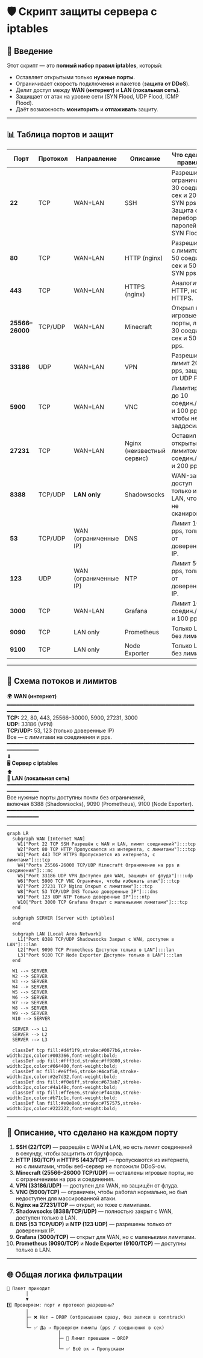 # 🛡️ Скрипт защиты сервера с iptables

## 📌 Введение

Этот скрипт — это **полный набор правил iptables**, который:
- Оставляет открытыми только **нужные порты**.
- Ограничивает скорость подключения и пакетов (**защита от DDoS**).
- Делит доступ между **WAN (интернет)** и **LAN (локальная сеть)**.
- Защищает от атак на уровне сети (SYN Flood, UDP Flood, ICMP Flood).
- Даёт возможность **мониторить** и **отлаживать** защиту.

---

## 📊 Таблица портов и защит

| Порт  | Протокол | Направление | Описание | Что сделал в правилах |
|-------|----------|-------------|----------|------------------------|
| **22** | TCP | WAN+LAN | SSH | Разрешил, но ограничил 30 соедин./сек и 200 SYN pps. Защита от перебора паролей и SYN Flood. |
| **80** | TCP | WAN+LAN | HTTP (nginx) | Разрешил, но с лимитом 50 соедин./сек и 500 SYN pps. |
| **443** | TCP | WAN+LAN | HTTPS (nginx) | Аналогично HTTP, но под HTTPS. |
| **25566–26000** | TCP/UDP | WAN+LAN | Minecraft | Открыл все игровые порты, лимит 30 соедин./сек и 500 pps. |
| **33186** | UDP | WAN+LAN | VPN | Разрешил, лимит 200 pps, защита от UDP Flood. |
| **5900** | TCP | WAN+LAN | VNC | Лимитировал до 10 соедин./сек и 100 pps, чтобы не заддосили. |
| **27231** | TCP | WAN+LAN | Nginx (неизвестный сервис) | Оставил открытым с лимитом 20 соедин./сек и 200 pps. |
| **8388** | TCP/UDP | **LAN only** | Shadowsocks | WAN-запрет, доступ только из LAN, чтобы не сканировали. |
| **53** | TCP/UDP | WAN (ограниченные IP) | DNS | Лимит 100 pps, только от доверенных IP. |
| **123** | UDP | WAN (ограниченные IP) | NTP | Лимит 50 pps, только от доверенных IP. |
| **3000** | TCP | WAN+LAN | Grafana | Лимит 10 соедин./сек и 100 pps. |
| **9090** | TCP | LAN only | Prometheus | Только LAN, без лимитов. |
| **9100** | TCP | LAN only | Node Exporter | Только LAN, без лимитов. |

---

## 🎨 Схема потоков и лимитов

🌍 **WAN (интернет)**  
━━━━━━━━━━━━━━━━━━━━━━━━━━━━━━━━━━━━━━━━━━━━━━━━━━━━━━━━━━━━━━━━━━━━━  
**TCP:** 22, 80, 443, 25566–30000, 5900, 27231, 3000  
**UDP:** 33186 (VPN)  
**TCP/UDP:** 53, 123 (только доверенные IP)  
Все — с лимитами на соединения и pps.  
━━━━━━━━━━━━━━━━━━━━━━━━━━━━━━━━━━━━━━━━━━━━━━━━━━━━━━━━━━━━━━━━━━━━━  
⬇  
🖥 **Сервер с iptables**  
⬆  
📡 **LAN (локальная сеть)**  
━━━━━━━━━━━━━━━━━━━━━━━━━━━━━━━━━━━━━━━━━━━━━━━━━━━━━━━━━━━━━━━━━━━━━  
Все нужные порты доступны почти без ограничений,  
включая 8388 (Shadowsocks), 9090 (Prometheus), 9100 (Node Exporter).  
━━━━━━━━━━━━━━━━━━━━━━━━━━━━━━━━━━━━━━━━━━━━━━━━━━━━━━━━━━━━━━━━━━━━━  

---
```mermaid
graph LR
  subgraph WAN [Internet WAN]
    W1["Port 22 TCP SSH Разрешён с WAN и LAN, лимит соединений"]:::tcp
    W2["Port 80 TCP HTTP Пропускается из интернета, с лимитами"]:::tcp
    W3["Port 443 TCP HTTPS Пропускается из интернета, с лимитами"]:::tcp
    W4["Ports 25566-26000 TCP/UDP Minecraft Ограничение на pps и соединения"]:::mc
    W5["Port 33186 UDP VPN Доступен для WAN, защищён от флуда"]:::udp
    W6["Port 5900 TCP VNC Ограничен, чтобы избежать атак"]:::tcp
    W7["Port 27231 TCP Nginx Открыт с лимитами"]:::tcp
    W8["Port 53 TCP/UDP DNS Только доверенные IP"]:::dns
    W9["Port 123 UDP NTP Только доверенные IP"]:::ntp
    W10["Port 3000 TCP Grafana Открыт с маленькими лимитами"]:::tcp
  end

  subgraph SERVER [Server with iptables]
  end

  subgraph LAN [Local Area Network]
    L1["Port 8388 TCP/UDP Shadowsocks Закрыт с WAN, доступен в LAN"]:::lan
    L2["Port 9090 TCP Prometheus Доступен только в LAN"]:::lan
    L3["Port 9100 TCP Node Exporter Доступен только в LAN"]:::lan
  end

  W1 --> SERVER
  W2 --> SERVER
  W3 --> SERVER
  W4 --> SERVER
  W5 --> SERVER
  W6 --> SERVER
  W7 --> SERVER
  W8 --> SERVER
  W9 --> SERVER
  W10 --> SERVER

  SERVER --> L1
  SERVER --> L2
  SERVER --> L3

  classDef tcp fill:#d4f1f9,stroke:#0077b6,stroke-width:2px,color:#003366,font-weight:bold;
  classDef udp fill:#fff3cd,stroke:#ff9800,stroke-width:2px,color:#664400,font-weight:bold;
  classDef mc fill:#e6ffe6,stroke:#4caf50,stroke-width:2px,color:#2e7d32,font-weight:bold;
  classDef dns fill:#f0e6ff,stroke:#673ab7,stroke-width:2px,color:#4a148c,font-weight:bold;
  classDef ntp fill:#ffe6e6,stroke:#f44336,stroke-width:2px,color:#b71c1c,font-weight:bold;
  classDef lan fill:#e0e0e0,stroke:#757575,stroke-width:2px,color:#222222,font-weight:bold;

```
---

## 📜 Описание, что сделано на каждом порту

1. **SSH (22/TCP)** — разрешён с WAN и LAN, но есть лимит соединений в секунду, чтобы защитить от брутфорса.
2. **HTTP (80/TCP)** и **HTTPS (443/TCP)** — пропускаются из интернета, но с лимитами, чтобы веб-сервер не положили DDoS-ом.
3. **Minecraft (25566–26000 TCP/UDP)** — оставлены игровые порты, но с ограничением на pps и соединения.
4. **VPN (33186/UDP)** — доступен для WAN, но защищён от флуда.
5. **VNC (5900/TCP)** — ограничен, чтобы работал нормально, но был недоступен для массированной атаки.
6. **Nginx на 27231/TCP** — открыт, но тоже с лимитами.  
7. **Shadowsocks (8388/TCP/UDP)** — полностью закрыт с WAN, доступен только в LAN.
8. **DNS (53 TCP/UDP)** и **NTP (123 UDP)** — разрешены только от доверенных IP.
9. **Grafana (3000/TCP)** — открыт для WAN, но с маленькими лимитами.
10. **Prometheus (9090/TCP)** и **Node Exporter (9100/TCP)** — доступны только в LAN.

---

## 🌐 Общая логика фильтрации

```plaintext
🛬 Пакет приходит
       │
       ▼
1️⃣ Проверяем: порт и протокол разрешены?
       │
       ├─ ❌ Нет → DROP (отбрасываем сразу, без записи в conntrack)
       │
       └─ ✅ Да → Проверяем лимиты (pps / соединения в сек)
                   │
                   ├─ 🚫 Лимит превышен → DROP
                   │
                   └─ ✅ Всё ок → Пропускаем
```

